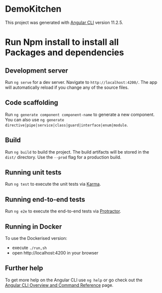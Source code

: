 # DemoKitchen

This project was generated with [Angular CLI](https://github.com/angular/angular-cli) version 11.2.5.

# Run Npm install to install all Packages and dependencies

## Development server

Run `ng serve` for a dev server. Navigate to `http://localhost:4200/`. The app will automatically reload if you change any of the source files.

## Code scaffolding

Run `ng generate component component-name` to generate a new component. You can also use `ng generate directive|pipe|service|class|guard|interface|enum|module`.

## Build

Run `ng build` to build the project. The build artifacts will be stored in the `dist/` directory. Use the `--prod` flag for a production build.

## Running unit tests

Run `ng test` to execute the unit tests via [Karma](https://karma-runner.github.io).

## Running end-to-end tests

Run `ng e2e` to execute the end-to-end tests via [Protractor](http://www.protractortest.org/).

## Running in Docker

To use the Dockerised version:

 * execute `./run,sh`
 * open http://localhost:4200 in your browser

## Further help

To get more help on the Angular CLI use `ng help` or go check out the [Angular CLI Overview and Command Reference](https://angular.io/cli) page.
